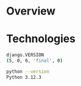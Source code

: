# Overview

# Technologies

```bash
django.VERSION
(5, 0, 6, 'final', 0)
```

```bash
python --version
Python 3.12.3
```
